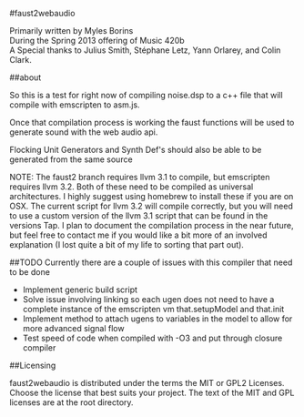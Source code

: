 #faust2webaudio

Primarily written by Myles Borins  
During the Spring 2013 offering of Music 420b  
A Special thanks to Julius Smith, Stéphane Letz, Yann Orlarey, and Colin Clark.

##about

So this is a test for right now of compiling noise.dsp to a c++ file that will compile with emscripten to asm.js.

Once that compilation process is working the faust functions will be used to generate sound with the web audio api.

Flocking Unit Generators and Synth Def's should also be able to be generated from the same source

NOTE: The faust2 branch requires llvm 3.1 to compile, but emscripten requires llvm 3.2.  Both of these need to be compiled as universal architectures.  I highly suggest using homebrew to install these if you are on OSX.  The current script for llvm 3.2 will compile correctly, but you will need to use a custom version of the llvm 3.1 script that can be found in the versions Tap.  I plan to document the compilation process in the near future, but feel free to contact me if you would like a bit more of an involved explanation (I lost quite a bit of my life to sorting that part out).

##TODO
Currently there are a couple of issues with this compiler that need to be done

* Implement generic build script
* Solve issue involving linking so each ugen does not need to have a complete instance of the emscripten vm
that.setupModel and that.init
* Implement method to attach ugens to variables in the model to allow for more advanced signal flow
* Test speed of code when compiled with -O3 and put through closure compiler

##Licensing

faust2webaudio is distributed under the terms the MIT or GPL2 Licenses. 
Choose the license that best suits your project. The text of the MIT and GPL 
licenses are at the root directory.